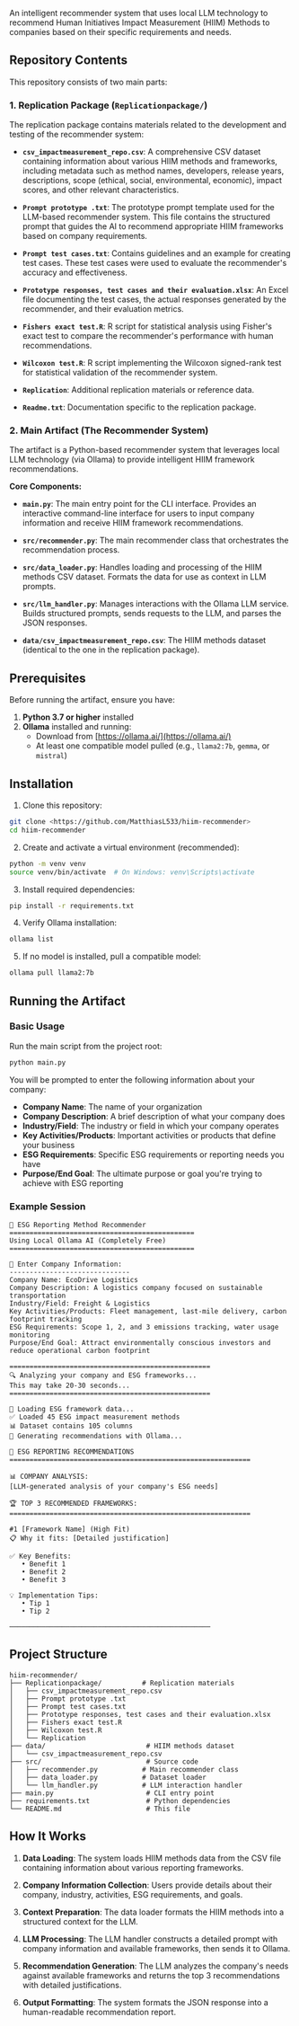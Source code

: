 
An intelligent recommender system that uses local LLM technology to recommend Human Initiatives Impact Measurement (HIIM) Methods to companies based on their specific requirements and needs.

## Repository Contents

This repository consists of two main parts:

### 1. Replication Package (`Replicationpackage/`)

The replication package contains materials related to the development and testing of the recommender system:

- **`csv_impactmeasurement_repo.csv`**: A comprehensive CSV dataset containing information about various HIIM methods and frameworks, including metadata such as method names, developers, release years, descriptions, scope (ethical, social, environmental, economic), impact scores, and other relevant characteristics.

- **`Prompt prototype .txt`**: The prototype prompt template used for the LLM-based recommender system. This file contains the structured prompt that guides the AI to recommend appropriate HIIM frameworks based on company requirements.

- **`Prompt test cases.txt`**: Contains guidelines and an example for creating test cases. These test cases were used to evaluate the recommender's accuracy and effectiveness.

- **`Prototype responses, test cases and their evaluation.xlsx`**: An Excel file documenting the test cases, the actual responses generated by the recommender, and their evaluation metrics.

- **`Fishers exact test.R`**: R script for statistical analysis using Fisher's exact test to compare the recommender's performance with human recommendations.

- **`Wilcoxon test.R`**: R script implementing the Wilcoxon signed-rank test for statistical validation of the recommender system.

- **`Replication`**: Additional replication materials or reference data.

- **`Readme.txt`**: Documentation specific to the replication package.

### 2. Main Artifact (The Recommender System)

The artifact is a Python-based recommender system that leverages local LLM technology (via Ollama) to provide intelligent HIIM framework recommendations.

**Core Components:**

- **`main.py`**: The main entry point for the CLI interface. Provides an interactive command-line interface for users to input company information and receive HIIM framework recommendations.

- **`src/recommender.py`**: The main recommender class that orchestrates the recommendation process.

- **`src/data_loader.py`**: Handles loading and processing of the HIIM methods CSV dataset. Formats the data for use as context in LLM prompts.

- **`src/llm_handler.py`**: Manages interactions with the Ollama LLM service. Builds structured prompts, sends requests to the LLM, and parses the JSON responses.

- **`data/csv_impactmeasurement_repo.csv`**: The HIIM methods dataset (identical to the one in the replication package).

## Prerequisites

Before running the artifact, ensure you have:

1. **Python 3.7 or higher** installed
2. **Ollama** installed and running:
   - Download from [https://ollama.ai/](https://ollama.ai/)
   - At least one compatible model pulled (e.g., `llama2:7b`, `gemma`, or `mistral`)

## Installation

1. Clone this repository:
```bash
git clone <https://github.com/MatthiasL533/hiim-recommender>
cd hiim-recommender
```

2. Create and activate a virtual environment (recommended):
```bash
python -m venv venv
source venv/bin/activate  # On Windows: venv\Scripts\activate
```

3. Install required dependencies:
```bash
pip install -r requirements.txt
```

4. Verify Ollama installation:
```bash
ollama list
```

5. If no model is installed, pull a compatible model:
```bash
ollama pull llama2:7b
```

## Running the Artifact

### Basic Usage

Run the main script from the project root:

```bash
python main.py
```

You will be prompted to enter the following information about your company:

- **Company Name**: The name of your organization
- **Company Description**: A brief description of what your company does
- **Industry/Field**: The industry or field in which your company operates
- **Key Activities/Products**: Important activities or products that define your business
- **ESG Requirements**: Specific ESG requirements or reporting needs you have
- **Purpose/End Goal**: The ultimate purpose or goal you're trying to achieve with ESG reporting

### Example Session

```
🚀 ESG Reporting Method Recommender
==============================================
Using Local Ollama AI (Completely Free)
==============================================

📝 Enter Company Information:
------------------------------
Company Name: EcoDrive Logistics
Company Description: A logistics company focused on sustainable transportation
Industry/Field: Freight & Logistics
Key Activities/Products: Fleet management, last-mile delivery, carbon footprint tracking
ESG Requirements: Scope 1, 2, and 3 emissions tracking, water usage monitoring
Purpose/End Goal: Attract environmentally conscious investors and reduce operational carbon footprint

==================================================
🔍 Analyzing your company and ESG frameworks...
This may take 20-30 seconds...
==================================================

📁 Loading ESG framework data...
✅ Loaded 45 ESG impact measurement methods
📊 Dataset contains 105 columns
🤖 Generating recommendations with Ollama...

🚀 ESG REPORTING RECOMMENDATIONS
============================================================

📊 COMPANY ANALYSIS:
[LLM-generated analysis of your company's ESG needs]

🏆 TOP 3 RECOMMENDED FRAMEWORKS:
============================================================

#1 [Framework Name] (High Fit)
📋 Why it fits: [Detailed justification]

✅ Key Benefits:
   • Benefit 1
   • Benefit 2
   • Benefit 3

💡 Implementation Tips:
   • Tip 1
   • Tip 2

──────────────────────────────────────────────────
```

## Project Structure

```
hiim-recommender/
├── Replicationpackage/          # Replication materials
│   ├── csv_impactmeasurement_repo.csv
│   ├── Prompt prototype .txt
│   ├── Prompt test cases.txt
│   ├── Prototype responses, test cases and their evaluation.xlsx
│   ├── Fishers exact test.R
│   ├── Wilcoxon test.R
│   └── Replication
├── data/                         # HIIM methods dataset
│   └── csv_impactmeasurement_repo.csv
├── src/                          # Source code
│   ├── recommender.py           # Main recommender class
│   ├── data_loader.py           # Dataset loader
│   └── llm_handler.py           # LLM interaction handler
├── main.py                       # CLI entry point
├── requirements.txt              # Python dependencies
└── README.md                     # This file
```

## How It Works

1. **Data Loading**: The system loads HIIM methods data from the CSV file containing information about various reporting frameworks.

2. **Company Information Collection**: Users provide details about their company, industry, activities, ESG requirements, and goals.

3. **Context Preparation**: The data loader formats the HIIM methods into a structured context for the LLM.

4. **LLM Processing**: The LLM handler constructs a detailed prompt with company information and available frameworks, then sends it to Ollama.

5. **Recommendation Generation**: The LLM analyzes the company's needs against available frameworks and returns the top 3 recommendations with detailed justifications.

6. **Output Formatting**: The system formats the JSON response into a human-readable recommendation report.

